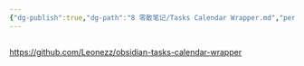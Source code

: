 ```yaml
---
{"dg-publish":true,"dg-path":"8 零散笔记/Tasks Calendar Wrapper.md","permalink":"/8 零散笔记/Tasks Calendar Wrapper/","created":"2024-08-05","updated":"2024-08-05"}
---
```


## 
https://github.com/Leonezz/obsidian-tasks-calendar-wrapper